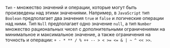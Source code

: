 `Тип` - множество значений и операции, которые могут быть произведены над этими значениями.
Например, в `JavaScript` тип `Boolean` предполагает два значения `true` и `false` и логические операции над ними. 
Тип `Null` предполагает одно значение `null`, а тип `Number` множество рациональных чисел с дополнительными ограничениями на минимальное и максимальное значение, а также ограничения на точность и операции: `+ - * ** / % ++ -- > < >= <= & | ~ ^ << >>`.
